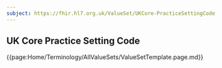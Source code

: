 ```yaml
---
subject: https://fhir.hl7.org.uk/ValueSet/UKCore-PracticeSettingCode
---
```

## UK Core Practice Setting Code

{{page:Home/Terminology/AllValueSets/ValueSetTemplate.page.md}}